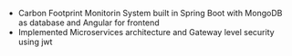 - Carbon Footprint Monitorin System built in Spring Boot with MongoDB as database and Angular for frontend
- Implemented Microservices architecture and Gateway level security using jwt
